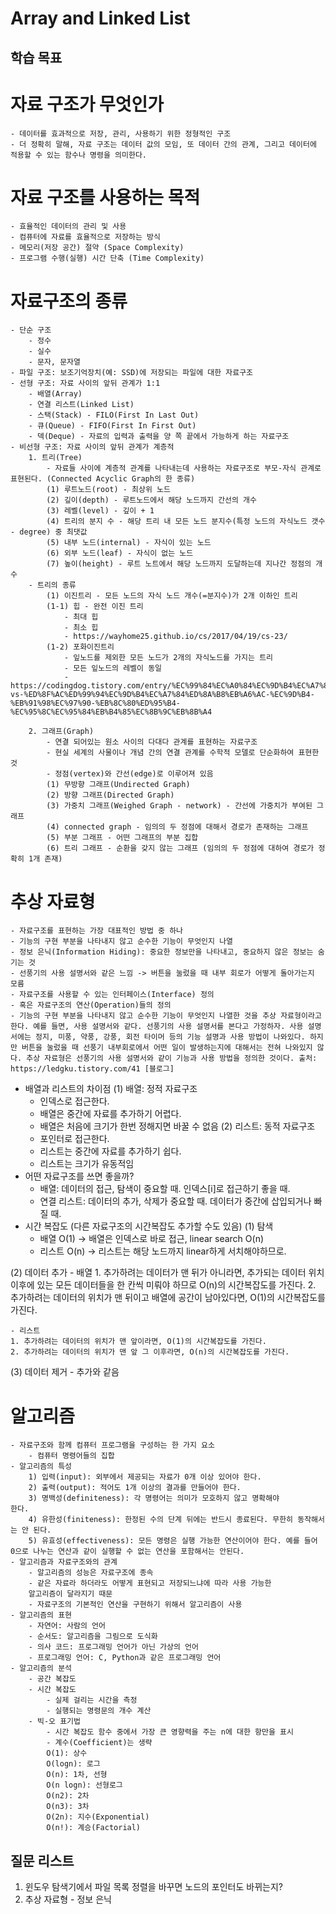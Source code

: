 # Array and Linked List

## 학습 목표

# 자료 구조가 무엇인가
	- 데이터를 효과적으로 저장, 관리, 사용하기 위한 정형적인 구조
	- 더 정확히 말해, 자료 구조는 데이터 값의 모임, 또 데이터 간의 관계, 그리고 데이터에 적용할 수 있는 함수나 명령을 의미한다.

# 자료 구조를 사용하는 목적
	- 효율적인 데이터의 관리 및 사용
	- 컴퓨터에 자료를 효율적으로 저장하는 방식
	- 메모리(저장 공간) 절약 (Space Complexity)
	- 프로그램 수행(실행) 시간 단축 (Time Complexity)

# 자료구조의 종류
	- 단순 구조
		- 정수
		- 실수
		- 문자, 문자열
	- 파일 구조: 보조기억장치(예: SSD)에 저장되는 파일에 대한 자료구조
	- 선형 구조: 자료 사이의 앞뒤 관계가 1:1
		- 배열(Array)
		- 연결 리스트(Linked List)
		- 스택(Stack) - FILO(First In Last Out)
		- 큐(Queue) - FIFO(First In First Out)
		- 덱(Deque) - 자료의 입력과 출력을 양 쪽 끝에서 가능하게 하는 자료구조
	- 비선형 구조: 자료 사이의 앞뒤 관계가 계층적
		1. 트리(Tree)
			- 자료들 사이에 계층적 관계를 나타내는데 사용하는 자료구조로 부모-자식 관계로 표현된다. (Connected Acyclic Graph의 한 종류)
			(1) 루트노드(root) - 최상위 노드
			(2) 깊이(depth) - 루트노드에서 해당 노드까지 간선의 개수
			(3) 레벨(level) - 깊이 + 1
			(4) 트리의 분지 수 - 해당 트리 내 모든 노드 분지수(특정 노드의 자식노드 갯수 - degree) 중 최댓값
			(5) 내부 노드(internal) - 자식이 있는 노드
			(6) 외부 노드(leaf) - 자식이 없는 노드
			(7) 높이(height) - 루트 노트에서 해당 노드까지 도달하는데 지나간 정점의 개수
		- 트리의 종류
			(1) 이진트리 - 모든 노드의 자식 노드 개수(=분지수)가 2개 이하인 트리
			(1-1) 힙 - 완전 이진 트리
				- 최대 힙
				- 최소 힙
				- https://wayhome25.github.io/cs/2017/04/19/cs-23/
			(1-2) 포화이진트리
				- 잎노드를 제외한 모든 노드가 2개의 자식노드를 가지는 트리
				- 모든 잎노드의 레벨이 동일
				- https://codingdog.tistory.com/entry/%EC%99%84%EC%A0%84%EC%9D%B4%EC%A7%84%ED%8A%B8%EB%A6%AC-vs-%ED%8F%AC%ED%99%94%EC%9D%B4%EC%A7%84%ED%8A%B8%EB%A6%AC-%EC%9D%B4-%EB%91%98%EC%97%90-%EB%8C%80%ED%95%B4-%EC%95%8C%EC%95%84%EB%B4%85%EC%8B%9C%EB%8B%A4

		2. 그래프(Graph)
			- 연결 되어있는 원소 사이의 다대다 관계를 표현하는 자료구조
			- 현실 세계의 사물이나 개념 간의 연결 관계를 수학적 모델로 단순화하여 표현한 것
			- 정점(vertex)와 간선(edge)로 이루어져 있음
			(1) 무방향 그래프(Undirected Graph)
			(2) 방향 그래프(Directed Graph)
			(3) 가중치 그래프(Weighed Graph - network) - 간선에 가중치가 부여된 그래프
			(4) connected graph - 임의의 두 정점에 대해서 경로가 존재하는 그래프
			(5) 부분 그래프 - 어떤 그래프의 부분 집합
			(6) 트리 그래프 - 순환을 갖지 않는 그래프 (임의의 두 정점에 대하여 경로가 정확히 1개 존재)

# 추상 자료형
	- 자료구조를 표현하는 가장 대표적인 방법 중 하나
	- 기능의 구현 부분을 나타내지 않고 순수한 기능이 무엇인지 나열
	- 정보 은닉(Information Hiding): 중요한 정보만을 나타내고, 중요하지 않은 정보는 숨기는 것
	- 선풍기의 사용 설명서와 같은 느낌 -> 버튼을 눌렀을 때 내부 회로가 어떻게 돌아가는지 모름
	- 자료구조를 사용할 수 있는 인터페이스(Interface) 정의
	- 혹은 자료구조의 연산(Operation)들의 정의
	- 기능의 구현 부분을 나타내지 않고 순수한 기능이 무엇인지 나열한 것을 추상 자료형이라고 한다. 예를 들면, 사용 설명서와 같다. 선풍기의 사용 설명서를 본다고 가정하자. 사용 설명서에는 정지, 미풍, 약풍, 강풍, 회전 타이머 등의 기능 설명과 사용 방법이 나와있다. 하지만 버튼을 눌렀을 때 선풍기 내부회로에서 어떤 일이 발생하는지에 대해서는 전혀 나와있지 않다. 추상 자료형은 선풍기의 사용 설명서와 같이 기능과 사용 방법을 정의한 것이다. 출처: https://ledgku.tistory.com/41 [블로그]

- 배열과 리스트의 차이점
	(1) 배열: 정적 자료구조
	- 인덱스로 접근한다.
	- 배열은 중간에 자료를 추가하기 어렵다.
	- 배열은 처음에 크기가 한번 정해지면 바꿀 수 없음
	(2) 리스트: 동적 자료구조
	- 포인터로 접근한다.
	- 리스트는 중간에 자료를 추가하기 쉽다.
	- 리스트는 크기가 유동적임
- 어떤 자료구조를 쓰면 좋을까?
	- 배열: 데이터의 접근, 탐색이 중요할 때. 인덱스[i]로 접근하기 좋을 때.
	- 연결 리스트: 데이터의 추가, 삭제가 중요할 때. 데이터가 중간에 삽입되거나 빠질 때.
- 시간 복잡도 (다른 자료구조의 시간복잡도 추가할 수도 있음)
(1) 탐색
	- 배열
	O(1) -> 배열은 인덱스로 바로 접근, linear search O(n)
	- 리스트
	O(n) -> 리스트는 해당 노드까지 linear하게 서치해야하므로.

(2) 데이터 추가
	- 배열
	1. 추가하려는 데이터가 맨 뒤가 아니라면, 추가되는 데이터 위치 이후에 있는 모든 데이터들을 한 칸씩 미뤄야 하므로 O(n)의 시간복잡도를 가진다.
	2. 추가하려는 데이터의 위치가 맨 뒤이고 배열에 공간이 남아있다면, O(1)의 시간복잡도를 가진다.

	- 리스트
	1. 추가하려는 데이터의 위치가 맨 앞이라면, ​O(1)의 시간복잡도를 가진다.
	2. 추가하려는 데이터의 위치가 맨 앞 그 이후라면, O(n)의 시간복잡도를 가진다.

(3) 데이터 제거
	- 추가와 같음

# 알고리즘
	- 자료구조와 함께 컴퓨터 프로그램을 구성하는 한 가지 요소
		- 컴퓨터 명령어들의 집합
	- 알고리즘의 특성
		1) 입력(input): 외부에서 제공되는 자료가 0개 이상 있어야 한다.
		2) 출력(output): 적어도 1개 이상의 결과를 만들어야 한다.
		3) 명백성(definiteness): 각 명령어는 의미가 모호하지 않고 명확해야
	한다.
		4) 유한성(finiteness): 한정된 수의 단계 뒤에는 반드시 종료된다. 무한히 동작해서는 안 된다.
		5) 유효성(effectiveness): 모든 명령은 실행 가능한 연산이어야 한다. 예를 들어 0으로 나누는 연산과 같이 실행할 수 없는 연산을 포함해서는 안된다.
	- 알고리즘과 자료구조와의 관계
		- 알고리즘의 성능은 자료구조에 종속
		- 같은 자료라 하더라도 어떻게 표현되고 저장되느냐에 따라 사용 가능한
		알고리즘이 달라지기 때문
		- 자료구조의 기본적인 연산을 구현하기 위해서 알고리즘이 사용
	- 알고리즘의 표현
		- 자연어: 사람의 언어
		- 순서도: 알고리즘을 그림으로 도식화
		- 의사 코드: 프로그래밍 언어가 아닌 가상의 언어
		- 프로그래밍 언어: C, Python과 같은 프로그래밍 언어
	- 알고리즘의 분석
		- 공간 복잡도
		- 시간 복잡도
			- 실제 걸리는 시간을 측정
			- 실행되는 명령문의 개수 계산
		- 빅-오 표기법
			- 시간 복잡도 함수 중에서 가장 큰 영향력을 주는 n에 대한 항만을 표시
			- 계수(Coefficient)는 생략
			O(1): 상수
			O(logn): 로그
			O(n): 1차, 선형
			O(n logn): 선형로그
			O(n2): 2차
			O(n3): 3차
			O(2n): 지수(Exponential)
			O(n!): 계승(Factorial)

## 질문 리스트

1. 윈도우 탐색기에서 파일 목록 정렬을 바꾸면 노드의 포인터도 바뀌는지?
2. 추상 자료형 - 정보 은닉
